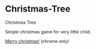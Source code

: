Christmas-Tree
==============

Christmas Tree

Simple christmas game for very little child.

<a href="http://aldb.github.io/Christmas-Tree/">Merry christmas!</a> (chrome only)
